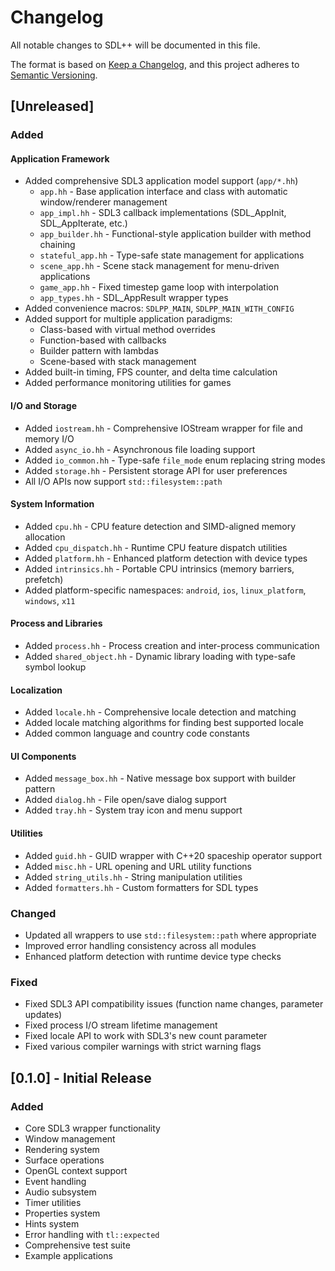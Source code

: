 # Changelog

All notable changes to SDL++ will be documented in this file.

The format is based on [Keep a Changelog](https://keepachangelog.com/en/1.0.0/),
and this project adheres to [Semantic Versioning](https://semver.org/spec/v2.0.0.html).

## [Unreleased]

### Added

#### Application Framework
- Added comprehensive SDL3 application model support (`app/*.hh`)
  - `app.hh` - Base application interface and class with automatic window/renderer management
  - `app_impl.hh` - SDL3 callback implementations (SDL_AppInit, SDL_AppIterate, etc.)
  - `app_builder.hh` - Functional-style application builder with method chaining
  - `stateful_app.hh` - Type-safe state management for applications
  - `scene_app.hh` - Scene stack management for menu-driven applications
  - `game_app.hh` - Fixed timestep game loop with interpolation
  - `app_types.hh` - SDL_AppResult wrapper types
- Added convenience macros: `SDLPP_MAIN`, `SDLPP_MAIN_WITH_CONFIG`
- Added support for multiple application paradigms:
  - Class-based with virtual method overrides
  - Function-based with callbacks
  - Builder pattern with lambdas
  - Scene-based with stack management
- Added built-in timing, FPS counter, and delta time calculation
- Added performance monitoring utilities for games

#### I/O and Storage
- Added `iostream.hh` - Comprehensive IOStream wrapper for file and memory I/O
- Added `async_io.hh` - Asynchronous file loading support
- Added `io_common.hh` - Type-safe `file_mode` enum replacing string modes
- Added `storage.hh` - Persistent storage API for user preferences
- All I/O APIs now support `std::filesystem::path`

#### System Information
- Added `cpu.hh` - CPU feature detection and SIMD-aligned memory allocation
- Added `cpu_dispatch.hh` - Runtime CPU feature dispatch utilities
- Added `platform.hh` - Enhanced platform detection with device types
- Added `intrinsics.hh` - Portable CPU intrinsics (memory barriers, prefetch)
- Added platform-specific namespaces: `android`, `ios`, `linux_platform`, `windows`, `x11`

#### Process and Libraries  
- Added `process.hh` - Process creation and inter-process communication
- Added `shared_object.hh` - Dynamic library loading with type-safe symbol lookup

#### Localization
- Added `locale.hh` - Comprehensive locale detection and matching
- Added locale matching algorithms for finding best supported locale
- Added common language and country code constants

#### UI Components
- Added `message_box.hh` - Native message box support with builder pattern
- Added `dialog.hh` - File open/save dialog support
- Added `tray.hh` - System tray icon and menu support

#### Utilities
- Added `guid.hh` - GUID wrapper with C++20 spaceship operator support
- Added `misc.hh` - URL opening and URL utility functions
- Added `string_utils.hh` - String manipulation utilities
- Added `formatters.hh` - Custom formatters for SDL types

### Changed
- Updated all wrappers to use `std::filesystem::path` where appropriate
- Improved error handling consistency across all modules
- Enhanced platform detection with runtime device type checks

### Fixed
- Fixed SDL3 API compatibility issues (function name changes, parameter updates)
- Fixed process I/O stream lifetime management
- Fixed locale API to work with SDL3's new count parameter
- Fixed various compiler warnings with strict warning flags

## [0.1.0] - Initial Release

### Added
- Core SDL3 wrapper functionality
- Window management
- Rendering system
- Surface operations
- OpenGL context support
- Event handling
- Audio subsystem
- Timer utilities
- Properties system
- Hints system
- Error handling with `tl::expected`
- Comprehensive test suite
- Example applications